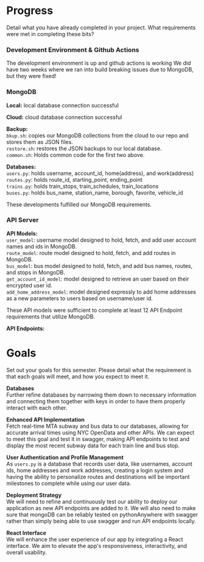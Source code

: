 # Progress

Detail what you have already completed in your project. What requirements were met in completing these bits?

### Development Environment & Github Actions

The development environment is up and github actions is working
We did have two weeks where we ran into build breaking issues due to MongoDB, but they were fixed!

### MongoDB

**Local:** local database connection successful <br>

**Cloud:** cloud database connection successful <br>

**Backup:** <br>
`bkup.sh`: copies our MongoDB collections from the cloud to our repo and stores them as JSON files. <br>
`restore.sh`: restores the JSON backups to our local database. <br>
`common.sh`: Holds common code for the first two above. <br>

**Databases:** <br>
`users.py`: holds username, account_id, home(address), and work(address) <br>
`routes.py`: holds route_id, starting_point, ending_point <br>
`trains.py`: holds train_stops, train_schedules, train_locations <br>
`buses.py`: holds bus_name, station_name, borough, favorite, vehicle_id <br>

These developments fulfilled our MongoDB requirements.

### API Server

**API Models:** <br>
`user_model`: username model designed to hold, fetch, and add user account names and ids in MongoDB. <br>
`route_model`: route model designed to hold, fetch, and add routes in MongoDB. <br>
`bus_model`: bus model designed to hold, fetch, and add bus names, routes, and stops in MongoDB. <br>
`get_account_id_model`: model designed to retrieve an user based on their encrypted user id. <br>
`add_home_address_model`: model designed expressly to add home addresses as a new parameters to users based on username/user id. <br>

These API models were sufficient to complete at least 12 API Endpoint requirements that utilize MongoDB.

**API Endpoints:** <br>


# Goals

Set out your goals for this semester. Please detail what the requirement is that each goals will meet, and how you expect to meet it.

**Databases** <br>
Further refine databases by narrowing them down to necessary information and connecting them together with keys in order to have them properly interact with each other.

**Enhanced API Implementation** <br>
Fetch real-time MTA subway and bus data to our databases, allowing for accurate arrival times using NYC OpenData and other APIs. We can expect to meet this goal and test it in swagger, making API endpoints to test and display the most recent subway data for each train line and bus stop.

**User Authentication and Profile Management** <br>
As `users.py` is a database that records user data, like usernames, account ids, home addresses and work addresses, creating a login system and having the ability to personalize routes and destinations will be important milestones to complete while using our user data.

**Deployment Strategy** <br>
We will need to refine and continuously test our ability to deploy our application as new API endpoints are added to it. We will also need to make sure that mongoDB can be reliably tested on pythonAnywhere with swagger rather than simply being able to use swagger and run API endpoints locally.

**React Interface** <br>
We will enhance the user experience of our app by integrating a React interface. We aim to elevate the app's responsiveness, interactivity, and overall usability.

